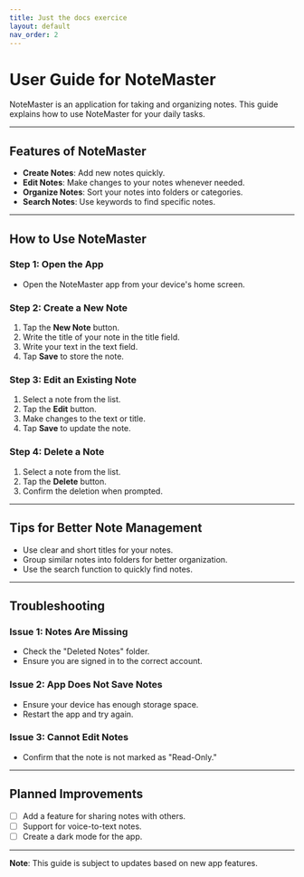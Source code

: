 ```yaml
---
title: Just the docs exercice
layout: default
nav_order: 2
---
```


# User Guide for **NoteMaster**  

NoteMaster is an application for taking and organizing notes. This guide explains how to use NoteMaster for your daily tasks.  

---

## Features of NoteMaster  
* **Create Notes**: Add new notes quickly.  
* **Edit Notes**: Make changes to your notes whenever needed.  
* **Organize Notes**: Sort your notes into folders or categories.  
* **Search Notes**: Use keywords to find specific notes.  

---

## How to Use NoteMaster  

### Step 1: Open the App  
- Open the NoteMaster app from your device's home screen.  

### Step 2: Create a New Note  
1. Tap the **New Note** button.  
2. Write the title of your note in the title field.  
3. Write your text in the text field.  
4. Tap **Save** to store the note.  

### Step 3: Edit an Existing Note  
1. Select a note from the list.  
2. Tap the **Edit** button.  
3. Make changes to the text or title.  
4. Tap **Save** to update the note.  

### Step 4: Delete a Note  
1. Select a note from the list.  
2. Tap the **Delete** button.  
3. Confirm the deletion when prompted.  

---

## Tips for Better Note Management  
- Use clear and short titles for your notes.  
- Group similar notes into folders for better organization.  
- Use the search function to quickly find notes.  

---

## Troubleshooting  

### Issue 1: Notes Are Missing  
- Check the "Deleted Notes" folder.  
- Ensure you are signed in to the correct account.  

### Issue 2: App Does Not Save Notes  
- Ensure your device has enough storage space.  
- Restart the app and try again.  

### Issue 3: Cannot Edit Notes  
- Confirm that the note is not marked as "Read-Only."  

---

## Planned Improvements  
- [ ] Add a feature for sharing notes with others.  
- [ ] Support for voice-to-text notes.  
- [ ] Create a dark mode for the app.  

---

**Note**: This guide is subject to updates based on new app features.  
